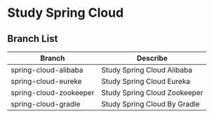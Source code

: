 # Study Spring Cloud

## Branch List

| Branch | Describe |
| --- | --- |
| spring-cloud-alibaba | Study Spring Cloud Alibaba |
| spring-cloud-eureke | Study Spring Cloud Eureka |
| spring-cloud-zookeeper | Study Spring Cloud Zookeeper |
| spring-cloud-gradle | Study Spring Cloud By Gradle |